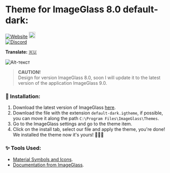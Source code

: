 # Theme for ImageGlass 8.0 default-dark:
[![Website](https://img.shields.io/badge/www-imageglass.org-0099BC.svg?maxAge=3600&color=%233097B8)](https://imageglass.org)
<a href="https://github.com/sponsors/d2phap" target="_blank" title="Become a sponsor">
<img src="https://img.shields.io/badge/Github-@d2phap-24292e.svg?maxAge=3600&logo=github" height="20" alt="Become a sponsor">
</a> <br>
[![Discord](https://img.shields.io/discord/818852544859209748?label=chat&logo=discord&color=%233097B8&style=social)](http://discord.io/imageglass) <br>

**Translate:**
[🇷🇺](https://github.com/Maatarashiii/default-dark/blob/main/README-ru.md)

![Alt-текст](https://github.com/Mosqovlu/Default-Dark/blob/main/preview.jpg?raw=true](https://raw.githubusercontent.com/Maatarashiii/default-dark/main/preview.jpg) "Орк")

> **CAUTION!** <br>
> Design for version ImageGlass 8.0, soon I will update it to the latest version of the application ImageGlass 9.0.

### 🚀 Installation:
1. Download the latest version of ImageGlass [here](https://imageglass.org/spider).
1. Download the file with the extension `default-dark.igtheme`, if possible, you can move it along the path `C:\Program Files\ImageGlass\Themes`.
1. Go to the ImageGlass settings and go to the theme item.
1. Click on the install tab, select our file and apply the theme, you're done! We installed the theme now it's yours! 🎉🎉🎉

### ✨ Tools Used:
- [Material Symbols and Icons](https://fonts.google.com/icons). <br>
- [Documentation from ImageGlass](https://imageglass.org/docs/theme-pack).
